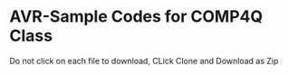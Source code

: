 # AVR-Sample Codes for COMP4Q Class
Do not click on each file to download, CLick Clone and Download as Zip

